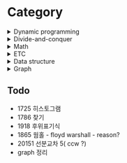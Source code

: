 # Category

<details>
<summary> Dynamic programming </summary>

* Overlapping subproblems
* Recycling the previous answers
* Memoization / Caching
  * Bottom-up / Tabulation
  * Top-down (using recursive call)


| Number                                         | Title                                                                                                                                                                                                           |
| ---------------------------------------------- | --------------------------------------------------------------------------------------------------------------------------------------------------------------------------------------------------------------- |
| [1912](https://www.acmicpc.net/problem/1912)   | [연속합](https://github.com/TJPaik/BaekJoon/blob/main/solution/1912_%EC%97%B0%EC%86%8D%ED%95%A9.md)                                                                                                             |
| [2293](https://www.acmicpc.net/problem/2293)   | [동전 1](https://github.com/TJPaik/BaekJoon/blob/main/solution/2293_%EB%8F%99%EC%A0%84%201.md)                                                                                                                  |
| [2533](https://www.acmicpc.net/problem/2533)   | [사회망 서비스(SNS)](https://github.com/TJPaik/BaekJoon/blob/main/solution/2533_%EC%82%AC%ED%9A%8C%EB%A7%9D%20%EC%84%9C%EB%B9%84%EC%8A%A4%28SNS%29.md)                                                          |
| [2618](https://www.acmicpc.net/problem/2618)   | [경찰차](https://github.com/TJPaik/BaekJoon/blob/main/solution/2618_%EA%B2%BD%EC%B0%B0%EC%B0%A8.md)                                                                                                             |
| [2629](https://www.acmicpc.net/problem/2629)   | [양팔저울](https://github.com/TJPaik/BaekJoon/blob/main/solution/2629_%EC%96%91%ED%8C%94%EC%A0%80%EC%9A%B8.md)                                                                                                  |
| [7579](https://www.acmicpc.net/problem/7579)   | [앱](https://github.com/TJPaik/BaekJoon/blob/main/solution/7579_%EC%95%B1.md)                                                                                                                                   |
| [11066](https://www.acmicpc.net/problem/11066) | [파일 합치기](https://github.com/TJPaik/BaekJoon/blob/main/solution/11066_%ED%8C%8C%EC%9D%BC%20%ED%95%A9%EC%B9%98%EA%B8%B0.md)                                                                                  |
| [12865](https://www.acmicpc.net/problem/12865) | [평범한 배낭](https://github.com/TJPaik/BaekJoon/blob/main/solution/12865_%ED%8F%89%EB%B2%94%ED%95%9C%20%EB%B0%B0%EB%82%AD.md)                                                                                  |
| [14003](https://www.acmicpc.net/problem/14003) | [가장 긴 증가하는 부분 수열 5](https://github.com/TJPaik/BaekJoon/blob/main/solution/14003_%EA%B0%80%EC%9E%A5%20%EA%B8%B4%20%EC%A6%9D%EA%B0%80%ED%95%98%EB%8A%94%20%EB%B6%80%EB%B6%84%EC%88%98%EC%97%B4%205.md) |
| [18439](https://www.acmicpc.net/problem/18439) | [LCS 6](https://github.com/TJPaik/BaekJoon/blob/main/solution/18439_LCS%206.md)                                                                                                                                 |

</details>

<details>
<summary>Divide-and-conquer</summary>

* Divide: Divide the problem into several sub-problems of the same type until it can no longer be split.
* Conquer: Solve the sub-problem of the smallest unit to conquer.
* Combination: Combines the results for a sub-problem with the results for the original problem.

| Number                                         | Title                                                                                                                                |
| ---------------------------------------------- | ------------------------------------------------------------------------------------------------------------------------------------ |
| [1725](https://www.acmicpc.net/problem/1725)   | [히스토그램](https://github.com/TJPaik/BaekJoon/blob/main/solution/1725_%ED%9E%88%EC%8A%A4%ED%86%A0%EA%B7%B8%EB%9E%A8.md)            |
| [11444](https://www.acmicpc.net/problem/11444) | [피보나치 수 6](https://github.com/TJPaik/BaekJoon/blob/main/solution/11444_%ED%94%BC%EB%B3%B4%EB%82%98%EC%B9%98%20%EC%88%98%206.md) |
| [11401](https://www.acmicpc.net/problem/11401) | [이항 계수 3](https://github.com/TJPaik/BaekJoon/blob/main/solution/11401_%EC%9D%B4%ED%95%AD%20%EA%B3%84%EC%88%98%203.md)            |
</details>

<details>
<summary>Math</summary>

* Fermat's little theorem
* Green theorem

| Number                                         | Title                                                                                                                                    |
| ---------------------------------------------- | ---------------------------------------------------------------------------------------------------------------------------------------- |
| [11401](https://www.acmicpc.net/problem/11401) | [이항 계수 3](https://github.com/TJPaik/BaekJoon/blob/main/solution/11401_%EC%9D%B4%ED%95%AD%20%EA%B3%84%EC%88%98%203.md)                |
| [2166](https://www.acmicpc.net/problem/2166)   | [다각형의 면적](https://github.com/TJPaik/BaekJoon/blob/main/solution/2166_%EB%8B%A4%EA%B0%81%ED%98%95%EC%9D%98%20%EB%A9%B4%EC%A0%81.md) |
</details>


<details>
<summary>ETC</summary>

* ETC

| Number                                         | Title                                                                                                                                                   |
| ---------------------------------------------- | ------------------------------------------------------------------------------------------------------------------------------------------------------- |
| [1019](https://www.acmicpc.net/problem/1019)   | [책 페이지](https://github.com/TJPaik/BaekJoon/blob/main/solution/1019_%EC%B1%85%20%ED%8E%98%EC%9D%B4%EC%A7%80.md)                                      |
| [1786](https://www.acmicpc.net/problem/1786)   | [찾기](https://github.com/TJPaik/BaekJoon/blob/main/solution/1786_%EC%B0%BE%EA%B8%B0.md)                                      |
| [1450](https://www.acmicpc.net/problem/1450)   | [냅색문제](https://github.com/TJPaik/BaekJoon/blob/main/solution/1450_%EB%83%85%EC%83%89%EB%AC%B8%EC%A0%9C.md)                                          |
| [1717](https://www.acmicpc.net/problem/1717)   | [집합의 표현](https://github.com/TJPaik/BaekJoon/blob/main/solution/1717_%EC%A7%91%ED%95%A9%EC%9D%98%20%ED%91%9C%ED%98%84.md)                           |
| [1806](https://www.acmicpc.net/problem/1806)   | [부분합](https://github.com/TJPaik/BaekJoon/blob/main/solution/1806_%EB%B6%80%EB%B6%84%ED%95%A9.md)                                                     |
| [7662](https://www.acmicpc.net/problem/7662)   | [이중 우선순위 큐](https://github.com/TJPaik/BaekJoon/blob/main/solution/7662_%EC%9D%B4%EC%A4%91%20%EC%9A%B0%EC%84%A0%EC%88%9C%EC%9C%84%20%ED%81%90.md) |
| [18111](https://www.acmicpc.net/problem/18111) | [마인크래프트](https://github.com/TJPaik/BaekJoon/blob/main/solution/18111_%EB%A7%88%EC%9D%B8%ED%81%AC%EB%9E%98%ED%94%84%ED%8A%B8.md)                   |
</details>

<details>
<summary>Data structure</summary>


| DS                 | Number                                         | Title                                                                                                                                                   |
| ------------------ | ---------------------------------------------- | ------------------------------------------------------------------------------------------------------------------------------------------------------- |
| Stack              | [1655](https://www.acmicpc.net/problem/1655)   | [가운데를 말해요](https://github.com/TJPaik/BaekJoon/blob/main/solution/1655_%EA%B0%80%EC%9A%B4%EB%8D%B0%EB%A5%BC%20%EB%A7%90%ED%95%B4%EC%9A%94.md)     |
| Segment Tree       | [1725](https://www.acmicpc.net/problem/1725)   | [히스토그램](https://github.com/TJPaik/BaekJoon/blob/main/solution/1725_%ED%9E%88%EC%8A%A4%ED%86%A0%EA%B7%B8%EB%9E%A8.md)                               |
| Stack              | [1918](https://www.acmicpc.net/problem/1918) | [후위표기식](https://github.com/TJPaik/BaekJoon/blob/main/solution/1918_%ED%9B%84%EC%9C%84%ED%91%9C%EA%B8%B0%EC%8B%9D.md)                                                    |
| multiset           | [7662](https://www.acmicpc.net/problem/7662)   | [이중 우선순위 큐](https://github.com/TJPaik/BaekJoon/blob/main/solution/7662_%EC%9D%B4%EC%A4%91%20%EC%9A%B0%EC%84%A0%EC%88%9C%EC%9C%84%20%ED%81%90.md) |
| Segment Tree(Lazy) | [10999](https://www.acmicpc.net/problem/10999) | [구간 합 구하기 2](https://github.com/TJPaik/BaekJoon/blob/main/solution/10999_%EA%B5%AC%EA%B0%84%20%ED%95%A9%20%EA%B5%AC%ED%95%98%EA%B8%B0%202.md)     |
| deque              | [13549](https://www.acmicpc.net/problem/13549) | [숨바꼭질 3](https://github.com/TJPaik/BaekJoon/blob/main/solution/13549_%EC%88%A8%EB%B0%94%EA%BC%AD%EC%A7%88%203.md)                                   |
| Stack              | [17928](https://www.acmicpc.net/problem/17928) | [오큰수](https://github.com/TJPaik/BaekJoon/blob/main/solution/17928_%EC%98%A4%ED%81%B0%EC%88%98.md)                                                    |

</details>

<details>
<summary>Graph</summary>

| Number                                         | Title                                                                                                                                                   |
| ---------------------------------------------- | ------------------------------------------------------------------------------------------------------------------------------------------------------- |
| [1197](https://www.acmicpc.net/problem/1197)   | [최소 스패닝 트리](https://github.com/TJPaik/BaekJoon/blob/main/solution/1197_%EC%B5%9C%EC%86%8C%20%EC%8A%A4%ED%8C%A8%EB%8B%9D%20%ED%8A%B8%EB%A6%AC.md) |
| [1753](https://www.acmicpc.net/problem/1753)   | [최단경로](https://github.com/TJPaik/BaekJoon/blob/main/solution/1753_%EC%B5%9C%EB%8B%A8%EA%B2%BD%EB%A1%9C.md)                                          |
| [1865](https://www.acmicpc.net/problem/1865)   | [웜홀](https://github.com/TJPaik/BaekJoon/blob/main/solution/1865_%EC%9B%9C%ED%99%80.md)                                                                |
| [1967](https://www.acmicpc.net/problem/1967)   | [트리의 지름](https://github.com/TJPaik/BaekJoon/blob/main/solution/1967_%ED%8A%B8%EB%A6%AC%EC%9D%98%20%EC%A7%80%EB%A6%84.md)                           |
| [11404](https://www.acmicpc.net/problem/11404) | [플로이드](https://github.com/TJPaik/BaekJoon/blob/main/solution/11404_%ED%94%8C%EB%A1%9C%EC%9D%B4%EB%93%9C.md)                                         |
| [11657](https://www.acmicpc.net/problem/11657) | [타임머신](https://github.com/TJPaik/BaekJoon/blob/main/solution/11657_%ED%83%80%EC%9E%84%EB%A8%B8%EC%8B%A0.md)                                         |

</details>

## Todo
* 1725 히스토그램
* 1786 찾기
* 1918 후위표기식
* 1865 웜홀 - floyd warshall - reason?
* 20151 선분교차 5( ccw ?)
* graph 정리
